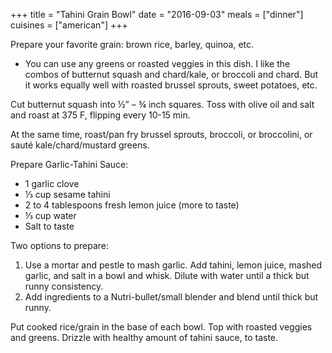+++
title = "Tahini Grain Bowl"
date = "2016-09-03"
meals = ["dinner"]
cuisines = ["american"]
+++

Prepare your favorite grain: brown rice, barley, quinoa, etc.

* You can use any greens or roasted veggies in this dish. I like the combos of butternut squash and chard/kale, or broccoli and chard. But it works equally well with roasted brussel sprouts, sweet potatoes, etc.

Cut butternut squash into ½” – ¾ inch squares. Toss with olive oil and salt and roast at 375 F, flipping every 10-15 min.

At the same time, roast/pan fry brussel sprouts, broccoli, or broccolini, or sauté kale/chard/mustard greens.

Prepare Garlic-Tahini Sauce:
* 1 garlic clove
* ⅓ cup sesame tahini
* 2 to 4 tablespoons fresh lemon juice (more to taste)
* ⅓ cup water
* Salt to taste

Two options to prepare:
1. Use a mortar and pestle to mash garlic. Add tahini, lemon juice, mashed garlic, and salt in a bowl and whisk. Dilute with water until a thick but runny consistency.
2. Add ingredients to a Nutri-bullet/small blender and blend until thick but runny.

Put cooked rice/grain in the base of each bowl. Top with roasted veggies and greens. Drizzle with healthy amount of tahini sauce, to taste.
